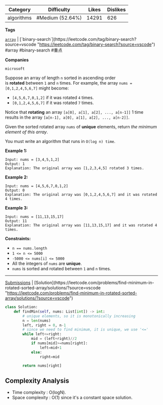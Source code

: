 
| Category   | Difficulty       | Likes | Dislikes |
| ---------- | ---------------- | ----- | -------- |
| algorithms | #Medium (52.64%) | 14291 | 626      |

**Tags**

[`array`](https://leetcode.com/tag/array?source=vscode "https://leetcode.com/tag/array?source=vscode") | [`binary-search`](https://leetcode.com/tag/binary-search?source=vscode "https://leetcode.com/tag/binary-search?source=vscode") #array  #binary-search #重点 

**Companies**

`microsoft`

Suppose an array of length `n` sorted in ascending order is **rotated** between `1` and `n` times. For example, the array `nums = [0,1,2,4,5,6,7]` might become:

- `[4,5,6,7,0,1,2]` if it was rotated `4` times.
- `[0,1,2,4,5,6,7]` if it was rotated `7` times.

Notice that **rotating** an array `[a[0], a[1], a[2], ..., a[n-1]]` 1 time results in the array `[a[n-1], a[0], a[1], a[2], ..., a[n-2]]`.

Given the sorted rotated array `nums` of **unique** elements, return _the minimum element of this array_.

You must write an algorithm that runs in `O(log n) time`.

**Example 1:**

```
Input: nums = [3,4,5,1,2]
Output: 1
Explanation: The original array was [1,2,3,4,5] rotated 3 times.
```

**Example 2:**

```
Input: nums = [4,5,6,7,0,1,2]
Output: 0
Explanation: The original array was [0,1,2,4,5,6,7] and it was rotated 4 times.
```

**Example 3:**

```
Input: nums = [11,13,15,17]
Output: 11
Explanation: The original array was [11,13,15,17] and it was rotated 4 times. 
```

**Constraints:**

- `n == nums.length`
- `1 <= n <= 5000`
- `-5000 <= nums[i] <= 5000`
- All the integers of `nums` are **unique**.
- `nums` is sorted and rotated between `1` and `n` times.

---

[Submissions](https://leetcode.com/problems/find-minimum-in-rotated-sorted-array/submissions/?source=vscode "https://leetcode.com/problems/find-minimum-in-rotated-sorted-array/submissions/?source=vscode") | [Solution](https://leetcode.com/problems/find-minimum-in-rotated-sorted-array/solutions/?source=vscode "https://leetcode.com/problems/find-minimum-in-rotated-sorted-array/solutions/?source=vscode")

```python
class Solution:
    def findMin(self, nums: List[int]) -> int:
        # unique elements, so it is monotonically increasing
        n = len(nums)
        left, right = 0, n-1
        # since we need to find minimum, it is unique, we use '<='
        while left<=right:
            mid = (left+right)//2
            if nums[mid]>=nums[right]:
                left=mid+1
            else:
                right=mid

        return nums[right]

```

## Complexity Analysis

- Time complexity : O(logN).
- Space complexity : O(1) since it's a constant space solution.